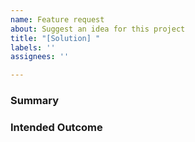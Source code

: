 ```yaml
---
name: Feature request
about: Suggest an idea for this project
title: "[Solution] "
labels: ''
assignees: ''

---
```


### Summary


### Intended Outcome
